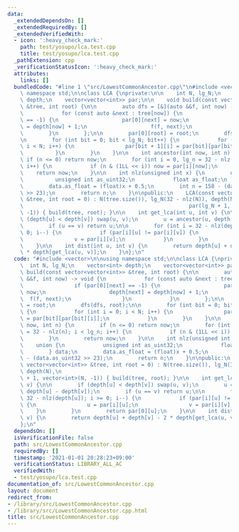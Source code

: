 ```yaml
---
data:
  _extendedDependsOn: []
  _extendedRequiredBy: []
  _extendedVerifiedWith:
  - icon: ':heavy_check_mark:'
    path: test/yosupo/lca.test.cpp
    title: test/yosupo/lca.test.cpp
  _pathExtension: cpp
  _verificationStatusIcon: ':heavy_check_mark:'
  attributes:
    links: []
  bundledCode: "#line 1 \"src/LowestCommonAncestor.cpp\"\n#include <vector>\n\nusing\
    \ namespace std;\n\nclass LCA {\nprivate:\n\n    int N, lg_N;\n    vector<int>\
    \ depth;\n    vector<vector<int>> par;\n\n    void build(const vector<vector<int>>\
    \ &tree, int root) {\n\n        auto dfs = [&](auto &&f, int now) -> void {\n\
    \            for (const auto &next : tree[now]) {\n                if (par[0][next]\
    \ == -1) {\n                    par[0][next] = now;\n                    depth[next]\
    \ = depth[now] + 1;\n                    f(f, next);\n                }\n    \
    \        }\n        };\n\n        par[0][root] = root;\n        dfs(dfs, root);\n\
    \n        for (int bit = 0; bit < lg_N; bit++) {\n            for (int i = 0;\
    \ i < N; i++) {\n                par[bit + 1][i] = par[bit][par[bit][i]];\n  \
    \          }\n        }\n    }\n\n    int ancestor(int now, int n) {\n       \
    \ if (n <= 0) return now;\n        for (int i = 0, lg_n = 32 - nlz(n); i < lg_n;\
    \ i++) {\n            if (n & (1LL << i)) now = par[i][now];\n        }\n    \
    \    return now;\n    }\n\n    int nlz(unsigned int x) {\n        union {\n  \
    \          unsigned int as_uint32;\n            float as_float;\n        } data;\n\
    \        data.as_float = (float)x + 0.5;\n        int n = 158 - (data.as_uint32\
    \ >> 23);\n        return n;\n    }\n\npublic:\n    LCA(const vector<vector<int>>\
    \ &tree, int root = 0) : N(tree.size()), lg_N(32 - nlz(N)), depth(N),\n      \
    \                                                    par(lg_N + 1, vector<int>(N,\
    \ -1)) { build(tree, root); }\n\n    int get_lca(int u, int v) {\n\n        if\
    \ (depth[u] < depth[v]) swap(u, v);\n        u = ancestor(u, depth[u] - depth[v]);\n\
    \        if (u == v) return u;\n\n        for (int i = 32 - nlz(depth[u]); i >=\
    \ 0; i--) {\n            if (par[i][u] != par[i][v]) {\n                u = par[i][u];\n\
    \                v = par[i][v];\n            }\n        }\n        return par[0][u];\n\
    \    }\n\n    int dist(int u, int v) {\n        return depth[u] + depth[v] - 2\
    \ * depth[get_lca(u, v)];\n    }\n};\n"
  code: "#include <vector>\n\nusing namespace std;\n\nclass LCA {\nprivate:\n\n  \
    \  int N, lg_N;\n    vector<int> depth;\n    vector<vector<int>> par;\n\n    void\
    \ build(const vector<vector<int>> &tree, int root) {\n\n        auto dfs = [&](auto\
    \ &&f, int now) -> void {\n            for (const auto &next : tree[now]) {\n\
    \                if (par[0][next] == -1) {\n                    par[0][next] =\
    \ now;\n                    depth[next] = depth[now] + 1;\n                  \
    \  f(f, next);\n                }\n            }\n        };\n\n        par[0][root]\
    \ = root;\n        dfs(dfs, root);\n\n        for (int bit = 0; bit < lg_N; bit++)\
    \ {\n            for (int i = 0; i < N; i++) {\n                par[bit + 1][i]\
    \ = par[bit][par[bit][i]];\n            }\n        }\n    }\n\n    int ancestor(int\
    \ now, int n) {\n        if (n <= 0) return now;\n        for (int i = 0, lg_n\
    \ = 32 - nlz(n); i < lg_n; i++) {\n            if (n & (1LL << i)) now = par[i][now];\n\
    \        }\n        return now;\n    }\n\n    int nlz(unsigned int x) {\n    \
    \    union {\n            unsigned int as_uint32;\n            float as_float;\n\
    \        } data;\n        data.as_float = (float)x + 0.5;\n        int n = 158\
    \ - (data.as_uint32 >> 23);\n        return n;\n    }\n\npublic:\n    LCA(const\
    \ vector<vector<int>> &tree, int root = 0) : N(tree.size()), lg_N(32 - nlz(N)),\
    \ depth(N),\n                                                          par(lg_N\
    \ + 1, vector<int>(N, -1)) { build(tree, root); }\n\n    int get_lca(int u, int\
    \ v) {\n\n        if (depth[u] < depth[v]) swap(u, v);\n        u = ancestor(u,\
    \ depth[u] - depth[v]);\n        if (u == v) return u;\n\n        for (int i =\
    \ 32 - nlz(depth[u]); i >= 0; i--) {\n            if (par[i][u] != par[i][v])\
    \ {\n                u = par[i][u];\n                v = par[i][v];\n        \
    \    }\n        }\n        return par[0][u];\n    }\n\n    int dist(int u, int\
    \ v) {\n        return depth[u] + depth[v] - 2 * depth[get_lca(u, v)];\n    }\n\
    };\n"
  dependsOn: []
  isVerificationFile: false
  path: src/LowestCommonAncestor.cpp
  requiredBy: []
  timestamp: '2021-01-01 20:28:23+09:00'
  verificationStatus: LIBRARY_ALL_AC
  verifiedWith:
  - test/yosupo/lca.test.cpp
documentation_of: src/LowestCommonAncestor.cpp
layout: document
redirect_from:
- /library/src/LowestCommonAncestor.cpp
- /library/src/LowestCommonAncestor.cpp.html
title: src/LowestCommonAncestor.cpp
---
```

